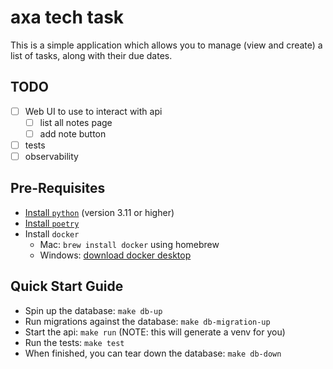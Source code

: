 # axa tech task

This is a simple application which allows you to manage (view and create) a list of tasks, along with their due dates.

## TODO

- [ ] Web UI to use to interact with api
  - [ ] list all notes page
  - [ ] add note button
- [ ] tests
- [ ] observability

## Pre-Requisites

- [Install `python`](https://www.python.org/downloads/) (version 3.11 or higher)
- [Install `poetry`](https://python-poetry.org/docs/#installing-with-the-official-installer)
- Install `docker`
  - Mac: `brew install docker` using homebrew
  - Windows: [download docker desktop](https://www.docker.com/products/docker-desktop/)

## Quick Start Guide

- Spin up the database: `make db-up`
- Run migrations against the database: `make db-migration-up`
- Start the api: `make run` (NOTE: this will generate a venv for you)
- Run the tests: `make test`
- When finished, you can tear down the database: `make db-down`
